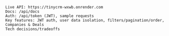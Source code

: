 
    Live API: https://tinycrm-wxwb.onrender.com
    Docs: /api/docs
    Auth: /api/token (JWT), sample requests
    Key features: JWT auth, user data isolation, filters/pagination/order, Companies & Deals
    Tech decisions/tradeoffs
